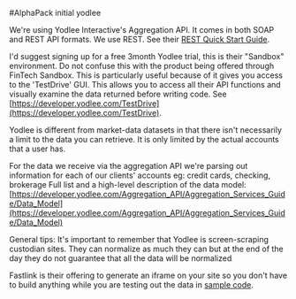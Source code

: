 #AlphaPack initial yodlee

We're using Yodlee Interactive's Aggregation API. It comes in both SOAP and REST API formats. We use REST. See their [REST Quick Start Guide](https://developer.yodlee.com/Aggregation_API/Aggregation_Quickstart/Aggregation_REST_Quick_Start_Guide).

I'd suggest signing up for a free 3month Yodlee trial, this is their "Sandbox" environment. Do not confuse this with the product being offered through FinTech Sandbox. This is particularly useful because of it gives you access to the
'TestDrive' GUI. This allows you to access all their API functions and visually examine the data returned before writing code. See [https://developer.yodlee.com/TestDrive](https://developer.yodlee.com/TestDrive).

Yodlee is different from market-data datasets in that there isn't necessarily a limit to the data you can retrieve. It is only limited by the actual accounts that a user has.

For the data we receive via the aggregation API we're parsing out information for each of our clients' accounts
eg: credit cards, checking, brokerage
Full list and a high-level description of the data model: [https://developer.yodlee.com/Aggregation_API/Aggregation_Services_Guide/Data_Model](https://developer.yodlee.com/Aggregation_API/Aggregation_Services_Guide/Data_Model)

General tips: It's important to remember that Yodlee is screen-scraping custodian sites. They can normalize as much they can but at the end of the day they do not guarantee that all the data will be normalized

Fastlink is their offering to generate an iframe on your site so you don't have to build anything while you are testing out the
data in [sample code](https://developer.yodlee.com/Aggregation_API/Aggregation_Services_Guide/FastLink_for_Aggregation).
